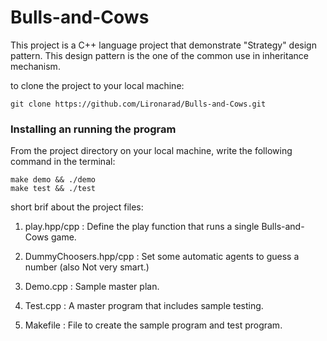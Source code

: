 # Bulls-and-Cows

This project is a C++ language project that demonstrate "Strategy" design pattern.
This design pattern is the one of  the common use in inheritance mechanism.

to clone the project to your local machine:
```
git clone https://github.com/Lironarad/Bulls-and-Cows.git
```

### Installing an running the program
From the project directory on your local machine, write the following command in the terminal:
```
make demo && ./demo 
make test && ./test
```

 short brif about the project files:

1. play.hpp/cpp :
	Define the play function that runs a single Bulls-and-Cows game.

2. DummyChoosers.hpp/cpp :
	Set some automatic agents to guess a number (also
  Not very smart.)

3. Demo.cpp :
	Sample master plan.
  
 4. Test.cpp :
  A master program that includes sample testing.
  
 5. Makefile :
  File to create the sample program and test program.
